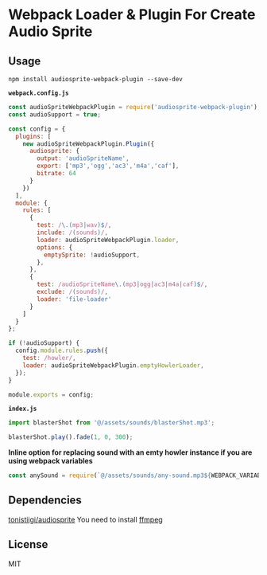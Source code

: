 # Webpack Loader & Plugin For Create Audio Sprite 

## Usage

```
npm install audiosprite-webpack-plugin --save-dev
```

**`webpack.config.js`**

```javascript
const audioSpriteWebpackPlugin = require('audiosprite-webpack-plugin');
const audioSupport = true;

const config = {
  plugins: [
    new audioSpriteWebpackPlugin.Plugin({
      audiosprite: {
        output: 'audioSpriteName',
        export: ['mp3','ogg','ac3','m4a','caf'],
        bitrate: 64
      }
    })
  ],
  module: {
    rules: [
      {
        test: /\.(mp3|wav)$/,
        include: /(sounds)/,
        loader: audioSpriteWebpackPlugin.loader,
        options: {
          emptySprite: !audioSupport,
        },
      },
      {
        test: /audioSpriteName\.(mp3|ogg|ac3|m4a|caf)$/,
        exclude: /(sounds)/,
        loader: 'file-loader'
      }
    ]
  }
};

if (!audioSupport) {
  config.module.rules.push({
    test: /howler/,
    loader: audioSpriteWebpackPlugin.emptyHowlerLoader,
  });
}

module.exports = config;
```

**`index.js`**

```javascript
import blasterShot from '@/assets/sounds/blasterShot.mp3';

blasterShot.play().fade(1, 0, 300);
```

**Inline option for replacing sound with an emty howler instance if you are using webpack variables**

```javascript
const anySound = require(`@/assets/sounds/any-sound.mp3${WEBPACK_VARIABLE === 'a' && '?{"empty": true}'}`);
```
## Dependencies

[tonistiigi/audiosprite](https://github.com/tonistiigi/audiosprite#dependencies)
You need to install [ffmpeg](https://www.ffmpeg.org/)

## License

MIT
